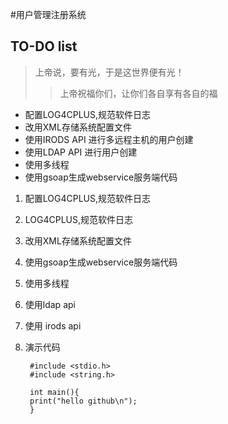 #用户管理注册系统

## TO-DO list

> 上帝说，要有光，于是这世界便有光！
> > 上帝祝福你们，让你们各自享有各自的福

* 配置LOG4CPLUS,规范软件日志
* 改用XML存储系统配置文件
* 使用IRODS API 进行多远程主机的用户创建
* 使用LDAP API 进行用户创建
* 使用多线程
* 使用gsoap生成webservice服务端代码

1. 配置LOG4CPLUS,规范软件日志
2. LOG4CPLUS,规范软件日志
3. 改用XML存储系统配置文件
4. 使用gsoap生成webservice服务端代码
5. 使用多线程
6. 使用ldap api
7. 使用 irods api

9. 演示代码
		

		#include <stdio.h>
		#include <string.h>
	
		int main(){
	 	print("hello github\n");
		}


